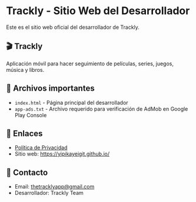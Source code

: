# Trackly - Sitio Web del Desarrollador

Este es el sitio web oficial del desarrollador de Trackly.

## 🎬 Trackly
Aplicación móvil para hacer seguimiento de películas, series, juegos, música y libros.

## 📁 Archivos importantes
- `index.html` - Página principal del desarrollador
- `app-ads.txt` - Archivo requerido para verificación de AdMob en Google Play Console

## 🔗 Enlaces
- [Política de Privacidad](https://yipikayeigit.github.io/trackly-privacy/)
- Sitio web: https://yipikayeigit.github.io/

## 📱 Contacto
- Email: thetracklyapp@gmail.com
- Desarrollador: Trackly Team 